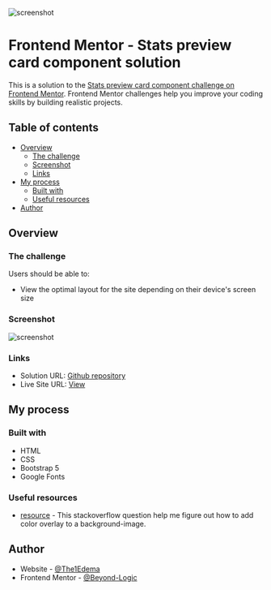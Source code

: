 ![screenshot](https://user-images.githubusercontent.com/29509047/124524552-708cd000-ddf3-11eb-9d7e-d194656f0932.png)


# Frontend Mentor - Stats preview card component solution

This is a solution to the [Stats preview card component challenge on Frontend Mentor](https://www.frontendmentor.io/challenges/stats-preview-card-component-8JqbgoU62). Frontend Mentor challenges help you improve your coding skills by building realistic projects. 

## Table of contents

- [Overview](#overview)
  - [The challenge](#the-challenge)
  - [Screenshot](#screenshot)
  - [Links](#links)
- [My process](#my-process)
  - [Built with](#built-with)
  - [Useful resources](#useful-resources)
- [Author](#author)

## Overview

### The challenge

Users should be able to:

- View the optimal layout for the site depending on their device's screen size

### Screenshot

![screenshot](https://user-images.githubusercontent.com/29509047/124524569-7a163800-ddf3-11eb-8699-f0e5507157bc.png)


### Links

- Solution URL: [Github repository](https://github.com/Beyond-Logic/Frontend)
- Live Site URL: [View](https://beyond-logic.github.io/Card-Component-UI/)

## My process

### Built with

- HTML
- CSS
- Bootstrap 5
- Google Fonts


### Useful resources

- [resource](https://stackoverflow.com/questions/36679649/how-to-add-a-color-overlay-to-a-background-image) - This stackoverflow question help me figure out how to add color overlay to a background-image.

## Author

- Website - [@The1Edema](https://www.behance.net/the1edema)
- Frontend Mentor - [@Beyond-Logic](https://www.frontendmentor.io/profile/Beyond-Logic)


